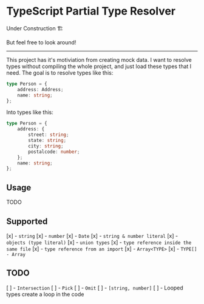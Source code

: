 # TypeScript Partial Type Resolver

Under Construction 🏗

But feel free to look around!

---

This project has it's motiviation from creating mock data. I want to resolve types without compiling the whole project, and just load these types that I need. The goal is to resolve types like this:

```ts
type Person = {
	address: Address;
	name: string;
};
```

Into types like this:

```ts
type Person = {
	address: {
		street: string;
		state: string;
		city: string;
		postalcode: number;
	};
	name: string;
};
```

## Usage

TODO

## Supported

[x] - `string`
[x] - `number`
[x] - `Date`
[x] - `string & number literal`
[x] - `objects (type literal)`
[x] - `union types`
[x] - `type reference inside the same file`
[x] - `type reference from an import`
[x] - `Array<TYPE>`
[x] - `TYPE[] - Array`

## TODO

[ ] - `Intersection`
[ ] - `Pick`
[ ] - `Omit`
[ ] - `[string, number]`
[ ] - Looped types create a loop in the code
